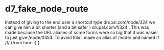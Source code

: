 # d7_fake_node_route
Instead of giving to the end user a shortcut type drupal.com/node/324 we can give him a bit shorter (and a bit safer ) drupal.com/f/324 . This was made because the URL aliases of some forms were so big that it was easier to just give /node/3453. To avoid this I made an alias of /node/ and named if /f/ (from form :) )
